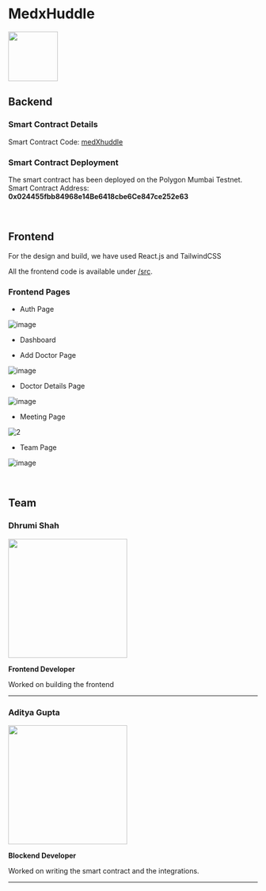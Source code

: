 # MedxHuddle

<img width="100" height="100" src="https://user-images.githubusercontent.com/84569241/210165892-14d79a8b-f3b3-4950-a1da-09f47d207d77.svg">

## Backend

### Smart Contract Details

Smart Contract Code: [medXhuddle](https://github.com/adiig7/Huddle01-Hack/blob/main/src/contracts/HuddleHack.sol)

### Smart Contract Deployment
The smart contract has been deployed on the Polygon Mumbai Testnet.
Smart Contract Address: <b>0x024455fbb84968e14Be6418cbe6Ce847ce252e63</b>

<br />

## Frontend

For the design and build, we have used React.js and TailwindCSS

All the frontend code is available under [/src](https://github.com/adiig7/Huddle01-Hack/blob/main/src).

### Frontend Pages
 
 - Auth Page

![image](https://user-images.githubusercontent.com/84569241/210166490-1d957e55-e3d2-4565-92d5-d78e5a42c3c3.png)


 
 - Dashboard
 
 - Add Doctor Page

![image](https://user-images.githubusercontent.com/54351909/210166138-cd75e790-efd8-43bf-a531-4cfd16f67673.png)

 
 - Doctor Details Page
 
 ![image](https://user-images.githubusercontent.com/84569241/210166576-32adb197-7166-44ad-8fc8-1408b54ca681.png)

 
 - Meeting Page
 
 ![2](https://user-images.githubusercontent.com/84569241/210166989-e01fce54-e502-4f0e-ad04-7635e0836d07.jpeg)

 - Team Page
 
![image](https://user-images.githubusercontent.com/54351909/210166076-06c74385-8a92-44e0-93df-8794b8de98a4.png)


<br />

## Team

### Dhrumi Shah
<img src="https://user-images.githubusercontent.com/54351909/210165695-778b8810-c716-425f-bbdf-eda6fb459fcf.png" width="240px" height="240px" />

**Frontend Developer**

Worked on building the frontend

---

### Aditya Gupta
<img src="https://user-images.githubusercontent.com/54351909/210165690-2e0e4eb5-9f0a-45e6-a077-fba01cbdb296.jpg" width="240px" height="240px" />

**Blockend Developer**

Worked on writing the smart contract and the integrations.

---
